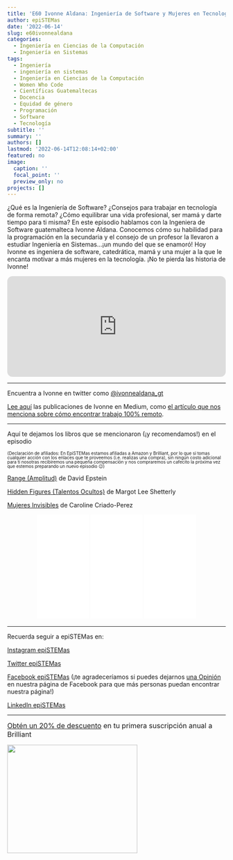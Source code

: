 ```yaml
---
title: 'E60 Ivonne Aldana: Ingeniería de Software y Mujeres en Tecnología'
author: epiSTEMas
date: '2022-06-14'
slug: e60ivonnealdana
categories:
  - Ingeniería en Ciencias de la Computación
  - Ingeniería en Sistemas
tags:
  - Ingeniería
  - ingeniería en sistemas
  - Ingeniería en Ciencias de la Computación
  - Women Who Code
  - Científicas Guatemaltecas
  - Docencia
  - Equidad de género
  - Programación
  - Software
  - Tecnología
subtitle: ''
summary: ''
authors: []
lastmod: '2022-06-14T12:08:14+02:00'
featured: no
image:
  caption: ''
  focal_point: ''
  preview_only: no
projects: []
---
```



¿Qué es la Ingeniería de Software? ¿Consejos para trabajar en tecnología de forma remota? ¿Cómo equilibrar una vida profesional, ser mamá y darte tiempo para ti misma? En este episodio hablamos con la Ingeniera de Software guatemalteca Ivonne Aldana. Conocemos cómo su habilidad para la programación en la secundaria y el consejo de un profesor la llevaron a estudiar Ingeniería en Sistemas…¡un mundo del que se enamoró! Hoy Ivonne es ingeniera de software, catedrática, mamá y una mujer a la que le encanta motivar a más mujeres en la tecnología. ¡No te pierda las historia de Ivonne!


<iframe style="border-radius:12px" src="https://open.spotify.com/embed/episode/7Dreah76HWckAW5vk17bAC?utm_source=generator&theme=0" width="100%" height="232" frameBorder="0" allowfullscreen="" allow="autoplay; clipboard-write; encrypted-media; fullscreen; picture-in-picture"></iframe>



- - - - - 

Encuentra a Ivonne en twitter como [@ivonnealdana_gt](https://twitter.com/ivonnealdana_gt)

[Lee aquí](https://medium.com/@ivonnealdana)  las publicaciones de Ivonne en Medium, como [el artículo que nos menciona sobre cómo encontrar trabajo 100% remoto](https://medium.com/@ivonnealdana/sugerencias-para-conseguir-trabajo-100-remoto-db38f113a3ce).


- - - - -

Aquí te dejamos los libros que se mencionaron (¡y recomendamos!) en el episodio 

<font size = 1.5> <p style = "line-height:1"> 
(Declaración de afiliados: En EpiSTEMas estamos afiliadas a Amazon y Brilliant, por lo que si tomas cualquier acción con los enlaces que te proveemos (i.e. realizas una compra), sin ningún costo adicional para tí nosotras recibiremos una pequeña compensación y nos compraremos un cafecito la próxima vez que estemos preparando un nuevo episodio 😉) 
</font> </p>


[Range (Amplitud)](https://amzn.to/3MUhw41)  de David Epstein  


[Hidden Figures (Talentos Ocultos)](https://amzn.to/3aOD2tI)  de Margot Lee Shetterly    


[Mujeres Invisibles](https://amzn.to/3HpEAa2)  de Caroline Criado-Perez  


<center>
<iframe sandbox="allow-popups allow-scripts allow-modals allow-forms allow-same-origin" style="width:120px;height:240px;" marginwidth="0" marginheight="0" scrolling="no" frameborder="0" src="//ws-na.amazon-adsystem.com/widgets/q?ServiceVersion=20070822&OneJS=1&Operation=GetAdHtml&MarketPlace=US&source=ss&ref=as_ss_li_til&ad_type=product_link&tracking_id=braeunerd04-20&language=en_US&marketplace=amazon&region=US&placement=B084WR3JMX&asins=B084WR3JMX&linkId=48599dd7a188441d3e11485de20df2a2&show_border=true&link_opens_in_new_window=true"></iframe>

<iframe sandbox="allow-popups allow-scripts allow-modals allow-forms allow-same-origin" style="width:120px;height:240px;" marginwidth="0" marginheight="0" scrolling="no" frameborder="0" src="//ws-na.amazon-adsystem.com/widgets/q?ServiceVersion=20070822&OneJS=1&Operation=GetAdHtml&MarketPlace=US&source=ss&ref=as_ss_li_til&ad_type=product_link&tracking_id=braeunerd04-20&language=en_US&marketplace=amazon&region=US&placement=0718092740&asins=0718092740&linkId=f44df834d353dc8de0c9f7bffb7781bc&show_border=true&link_opens_in_new_window=true"></iframe>

<iframe sandbox="allow-popups allow-scripts allow-modals allow-forms allow-same-origin" style="width:120px;height:240px;" marginwidth="0" marginheight="0" scrolling="no" frameborder="0" src="//ws-na.amazon-adsystem.com/widgets/q?ServiceVersion=20070822&OneJS=1&Operation=GetAdHtml&MarketPlace=US&source=ss&ref=as_ss_li_til&ad_type=product_link&tracking_id=braeunerd04-20&language=en_US&marketplace=amazon&region=US&placement=B082VMCR2H&asins=B082VMCR2H&linkId=0e931787b68e0b8126ae710ba7dc8a4b&show_border=true&link_opens_in_new_window=true"></iframe>
</center>


- - - - -

Recuerda seguir a epiSTEMas en:

[Instagram epiSTEMas](https://www.instagram.com/epistemas/)  

[Twitter epiSTEMas](https://twitter.com/epiSTEMas_Pod)

[Facebook epiSTEMas](https://www.facebook.com/epiSTEMasPod) (¡te agradeceríamos si puedes dejarnos [una Opinión](https://www.facebook.com/epiSTEMasPod/reviews/) en nuestra página de Facebook para que más personas puedan encontrar nuestra página!)

[LinkedIn epiSTEMas](https://www.linkedin.com/company/epistemas-podcast/)



- - - - -

<font size="3"> 

[Obtén un 20% de descuento](https://brilliant.sjv.io/c/2994553/1003358/12858?subId1=EpiSTEMas&u=http%3A%2F%2Fbrilliant.org%2Fimpactnetwork%2F) en tu primera suscripción anual a Brilliant </font>


<a href="https://brilliant.sjv.io/c/2994553/1003364/12858?subId1=epiSTEMas&u=http%3A%2F%2Fbrilliant.org%2Fimpactnetwork%2F%3Firclickid%3D%7Bclickid%7D%26utm_medium%3Daffiliates%26utm_campaign%3D%7Birpid%7D%26utm_source%3D%7Bmp_value1%7D%26utm_content%3D%7Btimestamp%7D_%7Biradtype%7D_%7Biradname%7D%26utm_term%3D%7Bmp_value2%7D" target="_top" id="1003364"><img src="//a.impactradius-go.com/display-ad/12858-1003364" border="0" alt="" width="300" height="250"/></a><img height="0" width="0" src="https://imp.pxf.io/i/2994553/1003364/12858?subId1=epiSTEMas" style="position:absolute;visibility:hidden;" border="1" />

